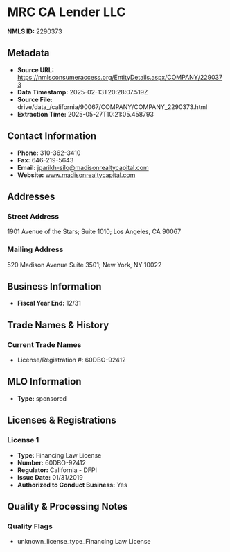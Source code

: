 # MRC CA Lender LLC

**NMLS ID:** 2290373

## Metadata
- **Source URL:** https://nmlsconsumeraccess.org/EntityDetails.aspx/COMPANY/2290373
- **Data Timestamp:** 2025-02-13T20:28:07.519Z
- **Source File:** drive/data_/california/90067/COMPANY/COMPANY_2290373.html
- **Extraction Time:** 2025-05-27T10:21:05.458793

## Contact Information
- **Phone:** 310-362-3410
- **Fax:** 646-219-5643
- **Email:** jparikh-silo@madisonrealtycapital.com
- **Website:** www.madisonrealtycapital.com

## Addresses
### Street Address
1901 Avenue of the Stars; Suite 1010; Los Angeles, CA 90067

### Mailing Address
520 Madison Avenue Suite 3501; New York, NY 10022

## Business Information
- **Fiscal Year End:** 12/31

## Trade Names & History
### Current Trade Names
- License/Registration #: 60DBO-92412

## MLO Information
- **Type:** sponsored

## Licenses & Registrations

### License 1
- **Type:** Financing Law License
- **Number:** 60DBO-92412
- **Regulator:** California - DFPI
- **Issue Date:** 01/31/2019
- **Authorized to Conduct Business:** Yes

## Quality & Processing Notes
### Quality Flags
- unknown_license_type_Financing Law License
